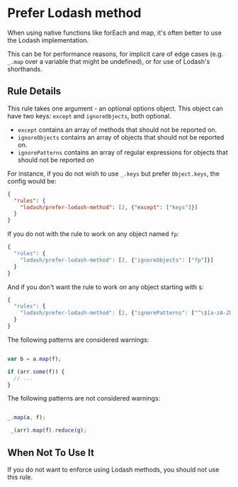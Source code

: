 # Prefer Lodash method

When using native functions like forEach and map, it's often better to use the Lodash implementation.

This can be for performance reasons, for implicit care of edge cases (e.g. `_.map` over a variable that might be undefined), or for use of Lodash's shorthands.

## Rule Details

This rule takes one argument - an optional options object. This object can have two keys: `except` and `ignoreObjects`, both optional.

- `except` contains an array of methods that should not be reported on.
- `ignoreObjects` contains an array of objects that should not be reported on.
- `ignorePatterns` contains an array of regular expressions for objects that should not be reported on

For instance, if you do not wish to use `_.keys` but prefer `Object.keys`, the config would be:
```json
{
  "rules": {
    "lodash/prefer-lodash-method": [2, {"except": ["keys"]}]
  }
}
```
If you do not with the rule to work on any object named `fp`:
```js
{
  "rules": {
    "lodash/prefer-lodash-method": [2, {"ignoreObjects": ["fp"]}]
  }
}
```
And if you don't want the rule to work on any object starting with `$`:
```js
{
  "rules": {
    "lodash/prefer-lodash-method": [2, {"ignorePatterns": ["^\$[a-zA-Z0-9\_]+"]}]
  }
}
```
The following patterns are considered warnings:

```js

var b = a.map(f);

if (arr.some(f)) {
  // ...
}

```

The following patterns are not considered warnings:

```js

_.map(a, f);

 _(arr).map(f).reduce(g);

```


## When Not To Use It

If you do not want to enforce using Lodash methods, you should not use this rule.

